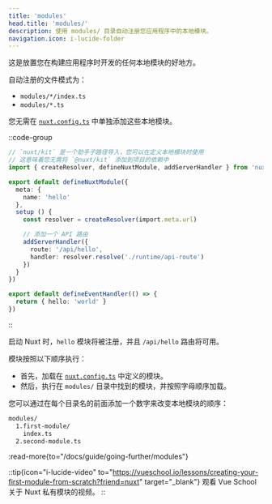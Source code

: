 ```yaml
---
title: 'modules'
head.title: 'modules/'
description: 使用 modules/ 目录自动注册您应用程序中的本地模块。
navigation.icon: i-lucide-folder
---
```


这是放置您在构建应用程序时开发的任何本地模块的好地方。

自动注册的文件模式为：
- `modules/*/index.ts`
- `modules/*.ts`

您无需在 [`nuxt.config.ts`](/docs/guide/directory-structure/nuxt-config) 中单独添加这些本地模块。

::code-group

```ts twoslash [modules/hello/index.ts]
// `nuxt/kit` 是一个助手子路径导入，您可以在定义本地模块时使用
// 这意味着您无需将 `@nuxt/kit` 添加到项目的依赖中
import { createResolver, defineNuxtModule, addServerHandler } from 'nuxt/kit'

export default defineNuxtModule({
  meta: {
    name: 'hello'
  },
  setup () {
    const resolver = createResolver(import.meta.url)

    // 添加一个 API 路由
    addServerHandler({
      route: '/api/hello',
      handler: resolver.resolve('./runtime/api-route')
    })
  }
})
```

```ts twoslash [modules/hello/runtime/api-route.ts]
export default defineEventHandler(() => {
  return { hello: 'world' }
})
```

::

启动 Nuxt 时，`hello` 模块将被注册，并且 `/api/hello` 路由将可用。

模块按照以下顺序执行：
- 首先，加载在 [`nuxt.config.ts`](/docs/api/nuxt-config#modules-1) 中定义的模块。
- 然后，执行在 `modules/` 目录中找到的模块，并按照字母顺序加载。

您可以通过在每个目录名的前面添加一个数字来改变本地模块的顺序：

```bash [目录结构]
modules/
  1.first-module/
    index.ts
  2.second-module.ts
```

:read-more{to="/docs/guide/going-further/modules"}

::tip{icon="i-lucide-video" to="https://vueschool.io/lessons/creating-your-first-module-from-scratch?friend=nuxt" target="_blank"}
观看 Vue School 关于 Nuxt 私有模块的视频。
::
